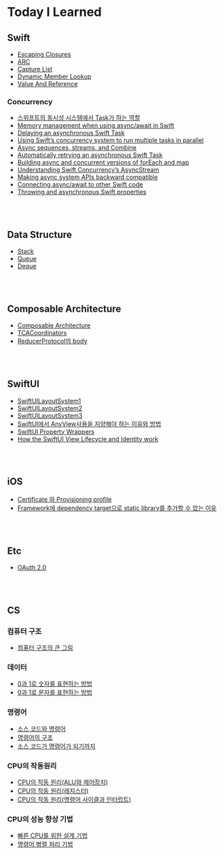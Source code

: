 # Today I Learned

## Swift
- [Escaping Closures](https://github.com/zekexros/TIL/blob/main/Swift/Escaping%20Closures.md)
- [ARC](https://github.com/zekexros/TIL/blob/main/Swift/ARC.md)
- [Capture List](https://github.com/zekexros/TIL/blob/main/Swift/CaptureList.md)
- [Dynamic Member Lookup](https://github.com/zekexros/TIL/blob/main/Swift/DynamicMemberLookup.md)
- [Value And Reference](https://github.com/zekexros/TIL/blob/main/Swift/ValueAndReference.md)

### Concurrency
- [스위프트의 동시성 시스템에서 Task가 하는 역할](https://github.com/zekexros/TIL/blob/main/Swift/Concurrency/스위프트의%20동시성%20시스템에서%20Task가%20하는%20역할.md)
- [Memory management when using async/await in Swift](https://github.com/zekexros/TIL/blob/main/Swift/Concurrency/Memory%20management%20when%20using%20async:await%20in%20Swift.md)
- [Delaying an asynchronous Swift Task](https://github.com/zekexros/TIL/blob/main/Swift/Concurrency/Delaying%20an%20asynchronous%20Swift%20Task.md)
- [Using Swift’s concurrency system to run multiple tasks in parallel](https://github.com/zekexros/TIL/blob/main/Swift/Concurrency/Using%20Swift’s%20concurrency%20system%20to%20run%20multiple%20tasks%20in%20parallel.md)
- [Async sequences, streams, and Combine](https://github.com/zekexros/TIL/blob/main/Swift/Concurrency/Async%20sequences,%20streams,%20and%20Combine.md)
- [Automatically retrying an asynchronous Swift Task](https://github.com/zekexros/TIL/blob/main/Swift/Concurrency/Automatically%20retrying%20an%20asynchronous%20Swift%20Task.md)
- [Building async and concurrent versions of forEach and map](https://github.com/zekexros/TIL/blob/main/Swift/Concurrency/Building%20async%20and%20concurrent%20versions%20of%20forEach%20and%20map.md)
- [Understanding Swift Concurrency’s AsyncStream](https://github.com/zekexros/TIL/blob/main/Swift/Concurrency/Understanding%20Swift%20Concurrency’s%20AsyncStream.md)
- [Making async system APIs backward compatible](https://github.com/zekexros/TIL/blob/main/Swift/Concurrency/Making%20async%20system%20APIs%20backward%20compatible.md)
- [Connecting async/await to other Swift code](https://github.com/zekexros/TIL/blob/main/Swift/Concurrency/Connecting%20async/await%20to%20other%20Swift%20code.md)
- [Throwing and asynchronous Swift properties](https://github.com/zekexros/TIL/blob/main/Swift/Concurrency/Throwing%20and%20asynchronous%20Swift%20properties.md)

<br/>

<br/>

## Data Structure

- [Stack](https://github.com/zekexros/TIL/blob/main/DataStructure/stack.md)
- [Queue](https://github.com/zekexros/TIL/blob/main/DataStructure/Queue.md)
- [Deque](https://github.com/zekexros/TIL/blob/main/DataStructure/Deque.md)

<br/>

<br/>

## Composable Architecture

- [Composable Architecture](https://github.com/zekexros/TIL/blob/main/TCA/ComposableArchitecture.md)
- [TCACoordinators](https://github.com/zekexros/TIL/blob/main/TCA/TCACoordinators.md)
- [ReducerProtocol의 body](https://github.com/zekexros/TIL/blob/main/TCA/ReducerProtocol_Body.md)

<br/>

<br/>

## SwiftUI

- [SwiftUILayoutSystem1](https://github.com/zekexros/TIL/blob/main/SwiftUI/SwiftUILayoutSystem1.md)
- [SwiftUILayoutSystem2](https://github.com/zekexros/TIL/blob/main/SwiftUI/SwiftUILayoutSystem2.md)
- [SwiftUILayoutSystem3](https://github.com/zekexros/TIL/blob/main/SwiftUI/SwiftUILayoutSystem3.md)
- [SwiftUI에서 AnyView사용을 지양해야 하는 이유와 방법](https://github.com/zekexros/TIL/blob/main/SwiftUI/SwiftUI에서%20AnyView사용을%20지양해야%20하는%20이유와%20방법.md)
- [SwiftUI Property Wrappers](https://github.com/zekexros/TIL/blob/main/SwiftUI/SwiftUIPropertyWrappers.md)
- [How the SwiftUI View Lifecycle and Identity work](https://github.com/zekexros/TIL/blob/main/SwiftUI/HowtheSwiftUIViewLifecycleandIdentitywork.md)

<br/>

<br/>

## iOS

- [Certificate 와 Provisioning profile](https://github.com/zekexros/TIL/blob/main/iOS/Certificate&Provisioning%20profile.md)
- [Framework에 dependency target으로 static library를 추가할 수 없는 이유](https://github.com/zekexros/TIL/blob/main/iOS/Framework에%20dependency%20target으로%20static%20library를%20추가할%20수%20없는%20이유.md)

<br/>

<br/>

## Etc

- [OAuth 2.0](https://github.com/zekexros/TIL/blob/main/Etc/OAuth2.0.md)

<br/>

<br/>

## CS

### 컴퓨터 구조

- [컴퓨터 구조의 큰 그림](https://github.com/zekexros/TIL/blob/main/CS/컴퓨터%20구조의%20큰%20그림.md)

### 데이터

- [0과 1로 숫자를 표현하는 방법](https://github.com/zekexros/TIL/blob/main/CS/0과%201로%20숫자를%20표현하는%20방법.md)
- [0과 1로 문자를 표현하는 방법](https://github.com/zekexros/TIL/blob/main/CS/0과%201로%20문자를%20표현하는%20방법.md)

### 명령어

- [소스 코드와 명령어](https://github.com/zekexros/TIL/blob/main/CS/소스%20코드와%20명령어.md)
- [명령어의 구조](https://github.com/zekexros/TIL/blob/main/CS/명령어의%20구조.md)
- [소스 코드가 명령어가 되기까지](https://github.com/zekexros/TIL/blob/main/CS/소스%20코드가%20명령어가%20되기까지.md)

### CPU의 작동원리

- [CPU의 작동 원리(ALU와 제어장치)](https://github.com/zekexros/TIL/blob/main/CS/CPU의%20작동%20원리(ALU와%20제어장치).md)
- [CPU의 작동 원리(레지스터)](https://github.com/zekexros/TIL/blob/main/CS/CPU의%20작동%20원리(레지스터).md)
- [CPU의 작동 원리(명령어 사이클과 인터럽트)](https://github.com/zekexros/TIL/blob/main/CS/CPU의%20작동%20원리(명령어%20사이클과%20인터럽트).md)

### CPU의 성능 향상 기법

- [빠른 CPU를 위한 설계 기법](https://github.com/zekexros/TIL/blob/main/CS/빠른%20CPU를%20위한%20설계%20기법.md)
- [명령어 병렬 처리 기법](https://github.com/zekexros/TIL/blob/main/CS/명령어%20병렬%20처리%20기법.md)
